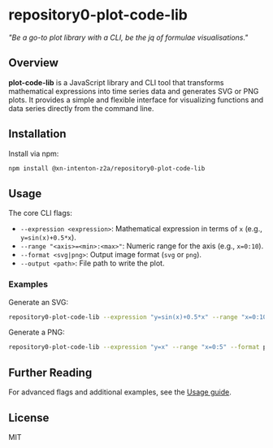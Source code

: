 # repository0-plot-code-lib

_"Be a go-to plot library with a CLI, be the jq of formulae visualisations."_

## Overview

**plot-code-lib** is a JavaScript library and CLI tool that transforms mathematical expressions into time series data and generates SVG or PNG plots. It provides a simple and flexible interface for visualizing functions and data series directly from the command line.

## Installation

Install via npm:

```sh
npm install @xn-intenton-z2a/repository0-plot-code-lib
```

## Usage

The core CLI flags:

- `--expression <expression>`: Mathematical expression in terms of `x` (e.g., `y=sin(x)+0.5*x`).
- `--range "<axis>=<min>:<max>"`: Numeric range for the axis (e.g., `x=0:10`).
- `--format <svg|png>`: Output image format (`svg` or `png`).
- `--output <path>`: File path to write the plot.

### Examples

Generate an SVG:
```sh
repository0-plot-code-lib --expression "y=sin(x)+0.5*x" --range "x=0:10" --format svg --output plot.svg
```

Generate a PNG:
```sh
repository0-plot-code-lib --expression "y=x" --range "x=0:5" --format png --output plot.png
```

## Further Reading

For advanced flags and additional examples, see the [Usage guide](USAGE.md).

## License

MIT

